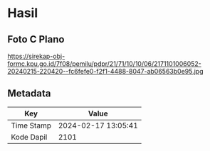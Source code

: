 # Hasil

## Foto C Plano

https://sirekap-obj-formc.kpu.go.id/7f08/pemilu/pdpr/21/71/10/10/06/2171101006052-20240215-220420--fc6fefe0-f2f1-4488-8047-ab06563b0e95.jpg


## Metadata

| Key        | Value               |
| ---------- | ------------------- |
| Time Stamp | 2024-02-17 13:05:41 |
| Kode Dapil | 2101                |




